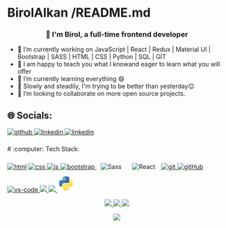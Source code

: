 # BirolAlkan /README.md
### <div align="center" >:wave: I'm Birol, a full-time frontend developer </div>
 - :telescope: I’m currently working on JavaScript | React | Redux | Material UI | Bootstrap | SASS | HTML | CSS | Python | SQL | GİT
- :seedling:  I am happy to teach you what I knowand eager to learn what you will offer
- :eyes:  I’m currently learning everything  :smile:
- :revolving_hearts:️  Slowly and steadily, I'm trying to be better than yesterday:wink:
- :dancers: I’m looking to collaborate on more open source projects.
## :globe_with_meridians: Socials:
<a href="https://github.com/BirolAlkan" target="_blank">
<img src=https://img.shields.io/badge/github-%2324292e.svg?&style=for-the-badge&logo=github&logoColor=white alt=github style="margin-bottom: 5px;" />
</a>
<a href="https://www.linkedin.com/in/birol-alkan/" target="_blank">
<img src=https://img.shields.io/badge/linkedin-%231E77B5.svg?&style=for-the-badge&logo=linkedin&logoColor=white alt=linkedin style="margin-bottom: 5px;" />
</a>

<a href="github.com/BirolAlkan" target="_blank">
<img src="https://img.shields.io/badge/gmail-f1f2f6.svg?&style=for-the-badge&logo=gmail&logoColor=red" alt=linkedin style="margin-bottom: 5px;" />
</a>
<br> <br>
# :computer: Tech Stack:
<br>
<p>
 <a href="#" target="_blank"><img src="https://upload.wikimedia.org/wikipedia/commons/thumb/6/61/HTML5_logo_and_wordmark.svg/1200px-HTML5_logo_and_wordmark.svg.png" alt="html" height="48"/></a>
 <a href="#" target="_blank"> <img src="https://upload.wikimedia.org/wikipedia/commons/thumb/d/d5/CSS3_logo_and_wordmark.svg/1200px-CSS3_logo_and_wordmark.svg.png" alt="css" height="48"/> </a>
<a href="#" target="_blank"> <img src="https://cdn.icon-icons.com/icons2/2108/PNG/512/javascript_icon_130900.png" alt="js" height="48"/> </a>
<a href="#" target="_blank"> <img src="https://cdn.icon-icons.com/icons2/2415/PNG/512/bootstrap_plain_wordmark_logo_icon_146620.png" alt="bootstrap" height="48"/> </a>
  <img style="margin: 10px" src="https://profilinator.rishav.dev/skills-assets/sass-original.svg" alt="Sass" height="50" />
<img style="margin: 10px" src="https://profilinator.rishav.dev/skills-assets/react-original-wordmark.svg" alt="React" height="50" />
 <a href="#" target="_blank"> <img src="https://www.vectorlogo.zone/logos/git-scm/git-scm-icon.svg" alt="git" height="48"/> </a>
 <a href="#" target="_blank"> <img src="https://github.githubassets.com/images/modules/logos_page/Octocat.png" alt="gitHub" height="48"/> </a>
 <a href="#" target="_blank"> <img src="https://cdn.icon-icons.com/icons2/2107/PNG/512/file_type_vscode_icon_130084.png" alt="vs-code" height="48"/> </a>
 <a href="#" target="_blank"> <img src="https://user-images.githubusercontent.com/94930605/160258720-2a39e2f4-cb61-4b1a-9303-db050ffaa003.png" height="48"/> </a>
 <a href="#" target="_blank"> <img src="https://logos-marcas.com/wp-content/uploads/2021/03/Jira-Emblema.png" height="48"/> </a>
  <a href="https://www.python.org" target="_blank" rel="noreferrer"> <img src="https://raw.githubusercontent.com/devicons/devicon/master/icons/python/python-original.svg" alt="python" width="40" height="40"/> </a> <a href="https://reactjs.org/" target="_blank" rel="noreferrer">
     <div align="center">
  <p align="center">
  <img height="50%" width="auto" src ="https://github-readme-stats.vercel.app/api?username=BirolAlkan&show_icons=true&count_private=true&theme=darcula&hide_border=true&hide=issues,contribs&bg_color=00000000">
  <img height="50%" width="auto" src ="https://github-readme-stats.vercel.app/api/top-langs/?username=BirolAlkan&layout=compact&hide_border=true&theme=darcula&bg_color=00000000&langs_count=6&hide=jupyter%20notebook,tex,css,php">
  <img src ="https://github-readme-streak-stats.herokuapp.com?user=BirolAlkan&theme=darcula&hide_border=true&background=FFFFFF00">
  <br>
</div>
  <div align="center">
  <a href="#" style="background:white;">
    <img src="https://activity-graph.herokuapp.com/graph?username=BirolAlkan&theme=react-lighter" />
  </a>
</div>
